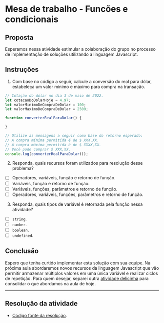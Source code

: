 # Mesa de trabalho - Funcões e condicionais

## Proposta 

Esperamos nessa atividade estimular a colaboração do grupo no processo de implementação de soluções utilizando a linguagem Javascript.

## Instruções

1. Com base no código a seguir, calcule a conversão do real para dólar, estabeleça um valor mínimo e máximo para compra na transação.

```js
// Cotação do dólar no dia 3 de maio de 2022.
let cotacaoDoDolarHoje = 4.97;
let valorMinimoDeCompraDeDolar = 100;
let valorMaximoDeCompraDeDolar = 2500;

function converterRealParaDolar() {

}

// Utilize as mensagens a seguir como base do retorno esperado:
// A compra mínima permitida é de $ XXX,XX.
// A compra máxima permitida é de $ XXXX,XX.
// Você pode comprar $ XXX,XX.
console.log(converterRealParaDolar());
```

2. Responda, quais recursos foram utilizados para resolução desse problema?

- [ ] Operadores, variáveis, função e retorno de função.
- [ ] Variáveis, função e retorno de função.
- [ ] Variáveis, funções, parâmetros e retorno de função.
- [ ] Operadores, variáveis, funções, parâmetros e retorno de função.

3. Responda, quais tipos de variável é retornada  pela função nessa atividade?

- [ ] `string`.
- [ ] `number`.
- [ ] `boolean`.
- [ ] `undefined`.

## Conclusão

Espero que tenha curtido implementar esta solução com sua equipe. 
Na próxima aula abordaremos novos recursos da linguagem Javascript que vão permitir armazenar múltiplos valores em uma única variável e realizar ciclos de repetição. Para quem desejar, separei outra [atividade delicinha](../../desafio/02/) para consolidar o que abordamos na aula de hoje.

------

## Resolução da atividade

- [Código fonte da resolução](./atividade-resolvida.js).
